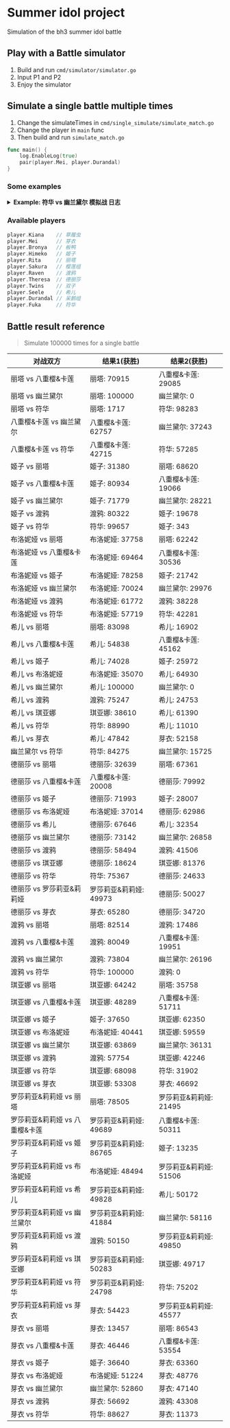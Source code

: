 # Summer idol project

Simulation of the bh3 summer idol battle

## Play with a Battle simulator

1. Build and run `cmd/simulator/simulator.go`
2. Input P1 and P2
3. Enjoy the simulator

## Simulate a single battle multiple times

1. Change the simulateTimes in `cmd/single_simulate/simulate_match.go`
2. Change the player in `main` func
3. Then build and run `simulate_match.go`
```go
func main() {
	log.EnableLog(true)
	pair(player.Mei, player.Durandal)
}
```

### Some examples

<details><summary><strong>Example: 符华 vs 幽兰黛尔 模拟战 日志</strong></summary>
<pre>
===== 比赛开始 =====
===== 回合 1 开始 =====
符华 普攻 造成 17 点元素伤害
幽兰黛尔 当前剩余 83 HP
幽兰黛尔 的攻击上升了 3 点
幽兰黛尔 普攻 造成 7 点伤害
符华 当前剩余 93 HP
===== 回合 1 结束 =====
===== 回合 2 开始 =====
符华 普攻 造成 17 点元素伤害
幽兰黛尔 当前剩余 66 HP
幽兰黛尔 的攻击上升了 3 点
幽兰黛尔 普攻 造成 10 点伤害
符华 当前剩余 83 HP
===== 回合 2 结束 =====
===== 回合 3 开始 =====
符华 发动技能 形之笔墨! 造成 18 点元素伤害
幽兰黛尔 触发弹反! 免疫伤害并返还 15 点伤害
符华 当前剩余 68 HP
幽兰黛尔 触发弹反! 免疫对方对己方命中率的影响
幽兰黛尔 的攻击上升了 3 点
幽兰黛尔 普攻 造成 13 点伤害
符华 当前剩余 55 HP
===== 回合 3 结束 =====
===== 回合 4 开始 =====
符华 普攻 造成 17 点元素伤害
幽兰黛尔 当前剩余 49 HP
幽兰黛尔 的攻击上升了 3 点
幽兰黛尔 普攻 造成 16 点伤害
符华 当前剩余 39 HP
===== 回合 4 结束 =====
===== 回合 5 开始 =====
符华 普攻 造成 17 点元素伤害
幽兰黛尔 当前剩余 32 HP
幽兰黛尔 的攻击上升了 3 点
幽兰黛尔 普攻 造成 19 点伤害
符华 当前剩余 20 HP
===== 回合 5 结束 =====
===== 回合 6 开始 =====
符华 发动技能 形之笔墨! 造成 18 点元素伤害
幽兰黛尔 当前剩余 14 HP
幽兰黛尔 的命中率下降了 25 点
幽兰黛尔 的攻击上升了 3 点
幽兰黛尔 普攻 造成 22 点伤害
符华 当前剩余 -2 HP
符华 死亡
幽兰黛尔 Wins !
===== 比赛结束 =====

Process finished with exit code 0
</pre></details>

### Available players
```go
player.Kiana    // 草履虫
player.Mei      // 芽衣
player.Bronya   // 板鸭
player.Himeko   // 姬子
player.Rita     // 丽塔
player.Sakura   // 樱莲组
player.Raven    // 渡鸦
player.Theresa  // 德丽莎
player.Twins    // 双子
player.Seele    // 希儿
player.Durandal // 呆鹅组
player.Fuka     // 符华
```

## Battle result reference 
> Simulate 100000 times for a single battle

| 对战双方                       | 结果1(获胜)            | 结果2(获胜)            |
|--------------------------------|------------------------|------------------------|
| 丽塔 vs 八重樱&卡莲            | 丽塔: 70915            | 八重樱&卡莲: 29085     |
| 丽塔 vs 幽兰黛尔               | 丽塔: 100000           | 幽兰黛尔: 0            |
| 丽塔 vs 符华                   | 丽塔: 1717             | 符华: 98283            |
| 八重樱&卡莲 vs 幽兰黛尔        | 八重樱&卡莲: 62757     | 幽兰黛尔: 37243        |
| 八重樱&卡莲 vs 符华            | 八重樱&卡莲: 42715     | 符华: 57285            |
| 姬子 vs 丽塔                   | 姬子: 31380            | 丽塔: 68620            |
| 姬子 vs 八重樱&卡莲            | 姬子: 80934            | 八重樱&卡莲: 19066     |
| 姬子 vs 幽兰黛尔               | 姬子: 71779            | 幽兰黛尔: 28221        |
| 姬子 vs 渡鸦                   | 渡鸦: 80322            | 姬子: 19678            |
| 姬子 vs 符华                   | 符华: 99657            | 姬子: 343              |
| 布洛妮娅 vs 丽塔               | 布洛妮娅: 37758        | 丽塔: 62242            |
| 布洛妮娅 vs 八重樱&卡莲        | 布洛妮娅: 69464        | 八重樱&卡莲: 30536     |
| 布洛妮娅 vs 姬子               | 布洛妮娅: 78258        | 姬子: 21742            |
| 布洛妮娅 vs 幽兰黛尔           | 布洛妮娅: 70024        | 幽兰黛尔: 29976        |
| 布洛妮娅 vs 渡鸦               | 布洛妮娅: 61772        | 渡鸦: 38228            |
| 布洛妮娅 vs 符华               | 布洛妮娅: 57719        | 符华: 42281            |
| 希儿 vs 丽塔                   | 丽塔: 83098            | 希儿: 16902            |
| 希儿 vs 八重樱&卡莲            | 希儿: 54838            | 八重樱&卡莲: 45162     |
| 希儿 vs 姬子                   | 希儿: 74028            | 姬子: 25972            |
| 希儿 vs 布洛妮娅               | 布洛妮娅: 35070        | 希儿: 64930            |
| 希儿 vs 幽兰黛尔               | 希儿: 100000           | 幽兰黛尔: 0            |
| 希儿 vs 渡鸦                   | 渡鸦: 75247            | 希儿: 24753            |
| 希儿 vs 琪亚娜                 | 琪亚娜: 38610          | 希儿: 61390            |
| 希儿 vs 符华                   | 符华: 88990            | 希儿: 11010            |
| 希儿 vs 芽衣                   | 希儿: 47842            | 芽衣: 52158            |
| 幽兰黛尔 vs 符华               | 符华: 84275            | 幽兰黛尔: 15725        |
| 德丽莎 vs 丽塔                 | 德丽莎: 32639          | 丽塔: 67361            |
| 德丽莎 vs 八重樱&卡莲          | 八重樱&卡莲: 20008     | 德丽莎: 79992          |
| 德丽莎 vs 姬子                 | 德丽莎: 71993          | 姬子: 28007            |
| 德丽莎 vs 布洛妮娅             | 布洛妮娅: 37014        | 德丽莎: 62986          |
| 德丽莎 vs 希儿                 | 德丽莎: 67646          | 希儿: 32354            |
| 德丽莎 vs 幽兰黛尔             | 德丽莎: 73142          | 幽兰黛尔: 26858        |
| 德丽莎 vs 渡鸦                 | 德丽莎: 58494          | 渡鸦: 41506            |
| 德丽莎 vs 琪亚娜               | 德丽莎: 18624          | 琪亚娜: 81376          |
| 德丽莎 vs 符华                 | 符华: 75367            | 德丽莎: 24633          |
| 德丽莎 vs 罗莎莉亚&莉莉娅      | 罗莎莉亚&莉莉娅: 49973 | 德丽莎: 50027          |
| 德丽莎 vs 芽衣                 | 芽衣: 65280            | 德丽莎: 34720          |
| 渡鸦 vs 丽塔                   | 丽塔: 82514            | 渡鸦: 17486            |
| 渡鸦 vs 八重樱&卡莲            | 渡鸦: 80049            | 八重樱&卡莲: 19951     |
| 渡鸦 vs 幽兰黛尔               | 渡鸦: 73804            | 幽兰黛尔: 26196        |
| 渡鸦 vs 符华                   | 符华: 100000           | 渡鸦: 0                |
| 琪亚娜 vs 丽塔                 | 琪亚娜: 64242          | 丽塔: 35758            |
| 琪亚娜 vs 八重樱&卡莲          | 琪亚娜: 48289          | 八重樱&卡莲: 51711     |
| 琪亚娜 vs 姬子                 | 姬子: 37650            | 琪亚娜: 62350          |
| 琪亚娜 vs 布洛妮娅             | 布洛妮娅: 40441        | 琪亚娜: 59559          |
| 琪亚娜 vs 幽兰黛尔             | 琪亚娜: 63869          | 幽兰黛尔: 36131        |
| 琪亚娜 vs 渡鸦                 | 渡鸦: 57754            | 琪亚娜: 42246          |
| 琪亚娜 vs 符华                 | 琪亚娜: 68098          | 符华: 31902            |
| 琪亚娜 vs 芽衣                 | 琪亚娜: 53308          | 芽衣: 46692            |
| 罗莎莉亚&莉莉娅 vs 丽塔        | 丽塔: 78505            | 罗莎莉亚&莉莉娅: 21495 |
| 罗莎莉亚&莉莉娅 vs 八重樱&卡莲 | 罗莎莉亚&莉莉娅: 49689 | 八重樱&卡莲: 50311     |
| 罗莎莉亚&莉莉娅 vs 姬子        | 罗莎莉亚&莉莉娅: 86765 | 姬子: 13235            |
| 罗莎莉亚&莉莉娅 vs 布洛妮娅    | 布洛妮娅: 48494        | 罗莎莉亚&莉莉娅: 51506 |
| 罗莎莉亚&莉莉娅 vs 希儿        | 罗莎莉亚&莉莉娅: 49828 | 希儿: 50172            |
| 罗莎莉亚&莉莉娅 vs 幽兰黛尔    | 罗莎莉亚&莉莉娅: 41884 | 幽兰黛尔: 58116        |
| 罗莎莉亚&莉莉娅 vs 渡鸦        | 渡鸦: 50150            | 罗莎莉亚&莉莉娅: 49850 |
| 罗莎莉亚&莉莉娅 vs 琪亚娜      | 罗莎莉亚&莉莉娅: 50283 | 琪亚娜: 49717          |
| 罗莎莉亚&莉莉娅 vs 符华        | 罗莎莉亚&莉莉娅: 24798 | 符华: 75202            |
| 罗莎莉亚&莉莉娅 vs 芽衣        | 芽衣: 54423            | 罗莎莉亚&莉莉娅: 45577 |
| 芽衣 vs 丽塔                   | 芽衣: 13457            | 丽塔: 86543            |
| 芽衣 vs 八重樱&卡莲            | 芽衣: 46446            | 八重樱&卡莲: 53554     |
| 芽衣 vs 姬子                   | 姬子: 36640            | 芽衣: 63360            |
| 芽衣 vs 布洛妮娅               | 布洛妮娅: 51224        | 芽衣: 48776            |
| 芽衣 vs 幽兰黛尔               | 幽兰黛尔: 52860        | 芽衣: 47140            |
| 芽衣 vs 渡鸦                   | 芽衣: 56692            | 渡鸦: 43308            |
| 芽衣 vs 符华                   | 符华: 88627            | 芽衣: 11373            |

